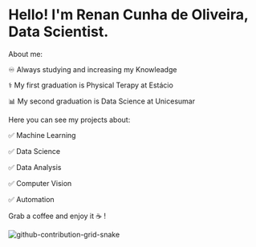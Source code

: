 # Hello! I'm Renan Cunha de Oliveira, Data Scientist.

About me:

:infinity: Always studying and increasing my Knowleadge

:medical_symbol: My first graduation is Physical Terapy at Estácio

:bar_chart:	My second graduation is Data Science at Unicesumar



Here you can see my projects about:

:white_check_mark:	Machine Learning

:white_check_mark:	Data Science

:white_check_mark:	Data Analysis

:white_check_mark:	Computer Vision

:white_check_mark:	Automation

Grab a coffee and enjoy it :coffee:	!



![github-contribution-grid-snake](https://github.com/RenanCOliveira93/RenanCOliveira93/assets/95444548/e3baa59e-ffa2-4c29-92fb-9425034b88e5)
